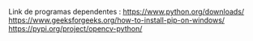 Link de programas dependentes : https://www.python.org/downloads/
                                https://www.geeksforgeeks.org/how-to-install-pip-on-windows/
                                https://pypi.org/project/opencv-python/
